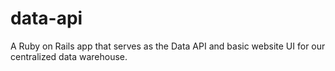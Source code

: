 # data-api
A Ruby on Rails app that serves as the Data API and basic website UI for our centralized data warehouse.
